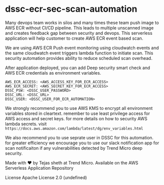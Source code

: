 # dssc-ecr-sec-scan-automation
  Many devops team works in silos and many times these team push image to AWS ECR without CI/CD pipeline. This leads to multiple unscanned image and creates feedback gap between security and devops. This serverless application will help customer to create AWS ECR event based scan.

We are using AWS ECR Push event monitoring using cloudwatch events and the same cloudwatch event triggers lambda function to initiate scan. This security automation provides ability to reduce scheduled scan overhead.

After application deployed, you can add Deep security smart check and AWS ECR credentials as environment variables.
```
AWS_ECR_ACCESS: <AWS_ACCESS_KEY_FOR_ECR_ACCESS>
AWS_ECR_SECRET: <AWS_SECRET_KEY_FOR_ECR_ACCESS>
DSSC_PSW: <DSSC_USER_PASSWORD>
DSSC_URL: <DSSC_URL>
DSSC_USER: <DSSC_USER_FOR_ECR_AUTOMATION>
```

We strongly recommend you to use AWS KMS to encrypt all environment variables stored in cleartext. remember to use least privilege access for AWS access and secret keys. for more details on how to security AWS lambda secrets. visit `https://docs.aws.amazon.com/lambda/latest/dg/env_variables.html`

We also recommend you to use seprate user in DSSC for this automation. for greater efficiency we encourage you to use our slack notification app for scan notificaiton if any vulnerabilities detected by Trend Micro deep security.



Made with ❤️ by Tejas sheth at Trend Micro. Available on the AWS Serverless Application Repository

License
Apache License 2.0 (undefined)

